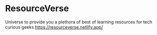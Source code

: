 # ResourceVerse
Universe to provide you a plethora of best of learning resources for tech curious geeks 
https://resourceverse.netlify.app/

